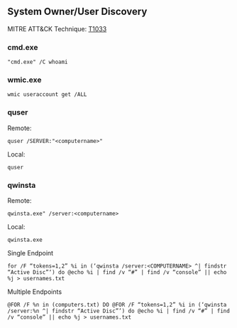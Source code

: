 ## System Owner/User Discovery

MITRE ATT&CK Technique: [T1033](https://attack.mitre.org/wiki/Technique/T1033)

### cmd.exe

    "cmd.exe" /C whoami

### wmic.exe

    wmic useraccount get /ALL

### quser

Remote:

    quser /SERVER:"<computername>"

Local:

    quser

### qwinsta

Remote:

    qwinsta.exe" /server:<computername>

Local:

    qwinsta.exe

Single Endpoint

    for /F “tokens=1,2” %i in (‘qwinsta /server:<COMPUTERNAME> ^| findstr “Active Disc”‘) do @echo %i | find /v “#” | find /v “console” || echo %j > usernames.txt

Multiple Endpoints

    @FOR /F %n in (computers.txt) DO @FOR /F “tokens=1,2” %i in (‘qwinsta /server:%n ^| findstr “Active Disc”’) do @echo %i | find /v “#” | find /v “console” || echo %j > usernames.txt
